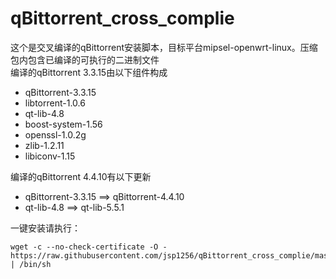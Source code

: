 # qBittorrent_cross_complie
这个是交叉编译的qBittorrent安装脚本，目标平台mipsel-openwrt-linux。压缩包内包含已编译的可执行的二进制文件   
编译的qBittorrent 3.3.15由以下组件构成  
* qBittorrent-3.3.15
* libtorrent-1.0.6
* qt-lib-4.8
* boost-system-1.56
* openssl-1.0.2g  
* zlib-1.2.11  
* libiconv-1.15  

编译的qBittorrent 4.4.10有以下更新  
* qBittorrent-3.3.15 ==> qBittorrent-4.4.10
* qt-lib-4.8 ==> qt-lib-5.5.1  

一键安装请执行：  
~~~
wget -c --no-check-certificate -O - https://raw.githubusercontent.com/jsp1256/qBittorrent_cross_complie/master/qBittorrent_install_oneclick.sh | /bin/sh 
~~~
